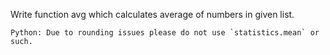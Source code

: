 Write function avg which calculates average of numbers in given list.

```if:python
Python: Due to rounding issues please do not use `statistics.mean` or such.
```